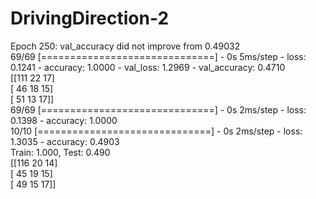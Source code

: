 # DrivingDirection-2

Epoch 250: val_accuracy did not improve from 0.49032  </br>
69/69 [==============================] - 0s 5ms/step - loss: 0.1241 - accuracy: 1.0000 - val_loss: 1.2969 - val_accuracy: 0.4710  </br>
[[111  22  17]  </br>
 [ 46  18  15]  </br>
 [ 51  13  17]] </br>
69/69 [==============================] - 0s 2ms/step - loss: 0.1398 - accuracy: 1.0000  </br>
10/10 [==============================] - 0s 2ms/step - loss: 1.3035 - accuracy: 0.4903  </br>
Train: 1.000, Test: 0.490  </br>
[[116  20  14]  </br>
 [ 45  19  15]  </br>
 [ 49  15  17]] </br>
 
 
 
